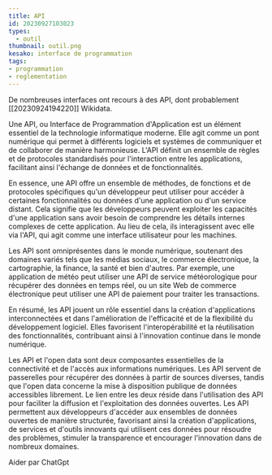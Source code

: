 ```yaml
---
title: API
id: 20230927103023
types:
  - outil
thumbnail: outil.png
kesako: interface de programmation
tags:
- programmation
- reglementation
---
```

De nombreuses interfaces ont recours à des API, dont probablement [[20230924194220]] Wikidata.

Une API, ou Interface de Programmation d'Application est un élément essentiel de la technologie informatique moderne. Elle agit comme un pont numérique qui permet à différents logiciels et systèmes de communiquer et de collaborer de manière harmonieuse. L'API définit un ensemble de règles et de protocoles standardisés pour l'interaction entre les applications, facilitant ainsi l'échange de données et de fonctionnalités.

En essence, une API offre un ensemble de méthodes, de fonctions et de protocoles spécifiques qu'un développeur peut utiliser pour accéder à certaines fonctionnalités ou données d'une application ou d'un service distant. Cela signifie que les développeurs peuvent exploiter les capacités d'une application sans avoir besoin de comprendre les détails internes complexes de cette application. Au lieu de cela, ils interagissent avec elle via l'API, qui agit comme une interface utilisateur pour les machines.

Les API sont omniprésentes dans le monde numérique, soutenant des domaines variés tels que les médias sociaux, le commerce électronique, la cartographie, la finance, la santé et bien d'autres. Par exemple, une application de météo peut utiliser une API de service météorologique pour récupérer des données en temps réel, ou un site Web de commerce électronique peut utiliser une API de paiement pour traiter les transactions.

En résumé, les API jouent un rôle essentiel dans la création d'applications interconnectées et dans l'amélioration de l'efficacité et de la flexibilité du développement logiciel. Elles favorisent l'interopérabilité et la réutilisation des fonctionnalités, contribuant ainsi à l'innovation continue dans le monde numérique.

Les API et l'open data sont deux composantes essentielles de la connectivité et de l'accès aux informations numériques. Les API servent de passerelles pour récupérer des données à partir de sources diverses, tandis que l'open data concerne la mise à disposition publique de données accessibles librement. Le lien entre les deux réside dans l'utilisation des API pour faciliter la diffusion et l'exploitation des données ouvertes. Les API permettent aux développeurs d'accéder aux ensembles de données ouvertes de manière structurée, favorisant ainsi la création d'applications, de services et d'outils innovants qui utilisent ces données pour résoudre des problèmes, stimuler la transparence et encourager l'innovation dans de nombreux domaines.

Aider par ChatGpt
